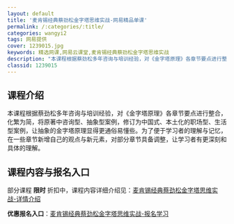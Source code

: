 ```yaml
---
layout: default
title: '麦肯锡经典蔡劲松金字塔思维实战-网易精品单课'
permalink: /:categories/:title/
categories: wangyi2
tags: 网易提供
cover: 1239015.jpg
keywords: 精选网课,网易云课堂,麦肯锡经典蔡劲松金字塔思维实战
description: "本课程根据蔡劲松多年咨询与培训经验，对《金字塔原理》各章节要点进行整合，化繁为简，将原著中咨询型、抽象型案例，修订为中国式、本土化的职场型、生活型案例，让抽象的金字塔原理显得更通俗易懂些。为"
classid: 1239015
---
```


## 课程介绍

本课程根据蔡劲松多年咨询与培训经验，对《金字塔原理》各章节要点进行整合，化繁为简，将原著中咨询型、抽象型案例，修订为中国式、本土化的职场型、生活型案例，让抽象的金字塔原理显得更通俗易懂些。为了便于学习者的理解与记忆，在一些章节新增自己的观点与新元素，对部分章节具备调整，让学习者有更深刻和具体的理解。

## 课程内容与报名入口

部分课程 **限时** 折扣中，课程内容详细介绍见：[麦肯锡经典蔡劲松金字塔思维实战-详情介绍](https://study.163.com/course/introduction/1239015.htm?share=1&shareId=1025206652&utm_campaign=share&utm_medium=iphoneShare&utm_source=&utm_u=1025206652)

**优惠报名入口**：[麦肯锡经典蔡劲松金字塔思维实战-报名学习](https://study.163.com/course/introduction/1239015.htm?share=1&shareId=1025206652&utm_campaign=share&utm_medium=iphoneShare&utm_source=&utm_u=1025206652)

